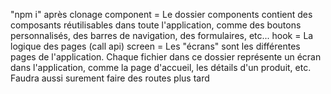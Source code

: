 "npm i" après clonage
component = Le dossier components contient des composants réutilisables dans toute l'application, comme des boutons personnalisés, des barres de navigation, des formulaires, etc...
hook = La logique des pages (call api)
screen = Les "écrans" sont les différentes pages de l'application. Chaque fichier dans ce dossier représente un écran dans l'application, comme la page d'accueil, les détails d'un produit, etc.
Faudra aussi surement faire des routes plus tard